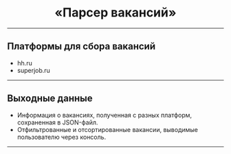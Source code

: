 <h1 align="center">«Парсер вакансий»</h1>
<hr>

## Платформы для сбора вакансий

- hh.ru 
- superjob.ru
<hr>

## Выходные данные

- Информация о вакансиях, полученная с разных платформ, сохраненная в JSON-файл.
- Отфильтрованные и отсортированные вакансии, выводимые пользователю через консоль.
<hr>
